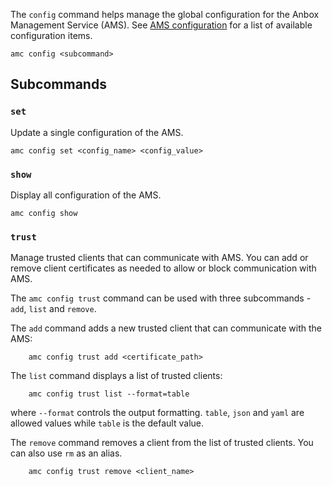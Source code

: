 The `config` command helps manage the global configuration for the Anbox Management Service (AMS). See [AMS configuration](https://discourse.ubuntu.com/t/20872) for a list of
available configuration items.

    amc config <subcommand>

## Subcommands

### `set`
Update a single configuration of the AMS.

    amc config set <config_name> <config_value>

### `show`
Display all configuration of the AMS.

    amc config show

### `trust`
Manage trusted clients that can communicate with AMS. You can add or remove client certificates as needed to allow or block communication with AMS.

The `amc config trust` command can be used with three subcommands - `add`, `list` and `remove`.

The `add` command adds a new trusted client that can communicate with the AMS:

        amc config trust add <certificate_path>

The `list` command displays a list of trusted clients:

        amc config trust list --format=table

where `--format` controls the output formatting. `table`, `json` and `yaml` are allowed values while `table` is the default value.

The `remove` command removes a client from the list of trusted clients. You can also use `rm` as an alias.

        amc config trust remove <client_name>

